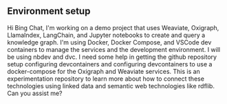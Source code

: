 ## Environment setup
Hi Bing Chat, I'm working on a demo project that uses Weaviate, Oxigraph, LlamaIndex, LangChain, and Jupyter notebooks to create and query a knowledge graph. I'm using Docker, Docker Compose, and VSCode dev containers to manage the services and the development environment. I will be using nbdev and dvc. I need some help in getting the github repository setup configuring devcontainers and configuring devcontainers to use a docker-compose for the Oxigraph and Weaviate services. This is an experimentation repository to learn more about how to connect these technologies using linked data and semantic web technologies like rdflib. Can you assist me?